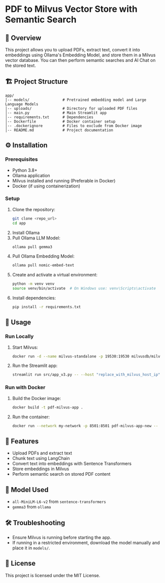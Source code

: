 # PDF to Milvus Vector Store with Semantic Search

## 📌 Overview

This project allows you to upload PDFs, extract text, convert it into embeddings using Ollama's Embedding Model, and store them in a Milvus vector database. You can then perform semantic searches and AI Chat on the stored text.

## 🏗️ Project Structure

```
app/
│-- models/               # Pretrained embedding model and Large Language Models
│-- uploads/              # Directory for uploaded PDF files
│-- main.py               # Main Streamlit app
│-- requirements.txt      # Dependencies
│-- Dockerfile            # Docker container setup
│-- .dockerignore         # Files to exclude from Docker image
│-- README.md             # Project documentation
```

## ⚙️ Installation

### Prerequisites

- Python 3.8+
- Ollama application
- Milvus installed and running (Preferable in Docker)
- Docker (if using containerization)

### Setup

1. Clone the repository:
   ```sh
   git clone <repo_url>
   cd app
   ```
2. Install Ollama
3. Pull Ollama LLM Model:
   ```sh
   ollama pull gemma3
   ```
4. Pull Ollama Embedding Model:
   ```sh
   ollama pull nomic-embed-text
   ```
5. Create and activate a virtual environment:
   ```sh
   python -m venv venv
   source venv/bin/activate  # On Windows use: venv\Scripts\activate
   ```
6. Install dependencies:
   ```sh
   pip install -r requirements.txt
   ```

## 🚀 Usage

### Run Locally

1. Start Milvus:
   ```sh
   docker run -d --name milvus-standalone -p 19530:19530 milvusdb/milvus:latest
   ```
2. Run the Streamlit app:
   ```sh
   streamlit run src/app_v3.py -- --host "replace_with_milvus_host_ip" --port "19530" --ollama_model "gemma3"
   ```

### Run with Docker

1. Build the Docker image:
   ```sh
   docker build -t pdf-milvus-app .
   ```
2. Run the container:
   ```sh
   docker run --network my-network -p 8501:8501 pdf-milvus-app-new -- --host "replace_with_milvus_host_ip" --port "19530" --ollama_model "gemma3"
   ```

## 📂 Features

- Upload PDFs and extract text
- Chunk text using LangChain
- Convert text into embeddings with Sentence Transformers
- Store embeddings in Milvus
- Perform semantic search on stored PDF content

## 🤖 Model Used

- `all-MiniLM-L6-v2` from `sentence-transformers`
- `gemma3` from `ollama`

## 🛠️ Troubleshooting

- Ensure Milvus is running before starting the app.
- If running in a restricted environment, download the model manually and place it in `models/`.

## 📜 License

This project is licensed under the MIT License.